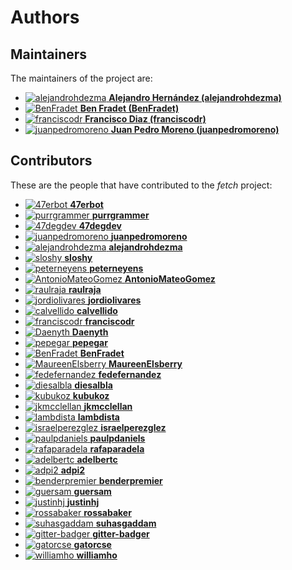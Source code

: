 [comment]: <> (Don't edit this file!)
[comment]: <> (It is automatically updated after every release of https://github.com/47degrees/.github)
[comment]: <> (If you want to suggest a change, please open a PR or issue in that repository)

# Authors

## Maintainers

The maintainers of the project are:

- [![alejandrohdezma](https://avatars.githubusercontent.com/u/9027541?v=4&s=20) **Alejandro Hernández (alejandrohdezma)**](https://github.com/alejandrohdezma)
- [![BenFradet](https://avatars.githubusercontent.com/u/1737211?v=4&s=20) **Ben Fradet (BenFradet)**](https://github.com/BenFradet)
- [![franciscodr](https://avatars.githubusercontent.com/u/1200151?v=4&s=20) **Francisco Diaz (franciscodr)**](https://github.com/franciscodr)
- [![juanpedromoreno](https://avatars.githubusercontent.com/u/4879373?v=4&s=20) **Juan Pedro Moreno (juanpedromoreno)**](https://github.com/juanpedromoreno)

## Contributors

These are the people that have contributed to the _fetch_ project:

- [![47erbot](https://avatars.githubusercontent.com/u/24799081?v=4&s=20) **47erbot**](https://github.com/47erbot)
- [![purrgrammer](https://avatars.githubusercontent.com/u/42009830?v=4&s=20) **purrgrammer**](https://github.com/purrgrammer)
- [![47degdev](https://avatars.githubusercontent.com/u/5580770?v=4&s=20) **47degdev**](https://github.com/47degdev)
- [![juanpedromoreno](https://avatars.githubusercontent.com/u/4879373?v=4&s=20) **juanpedromoreno**](https://github.com/juanpedromoreno)
- [![alejandrohdezma](https://avatars.githubusercontent.com/u/9027541?v=4&s=20) **alejandrohdezma**](https://github.com/alejandrohdezma)
- [![sloshy](https://avatars.githubusercontent.com/u/427237?v=4&s=20) **sloshy**](https://github.com/sloshy)
- [![peterneyens](https://avatars.githubusercontent.com/u/6407606?v=4&s=20) **peterneyens**](https://github.com/peterneyens)
- [![AntonioMateoGomez](https://avatars.githubusercontent.com/u/25897490?v=4&s=20) **AntonioMateoGomez**](https://github.com/AntonioMateoGomez)
- [![raulraja](https://avatars.githubusercontent.com/u/456796?v=4&s=20) **raulraja**](https://github.com/raulraja)
- [![jordiolivares](https://avatars.githubusercontent.com/u/1163790?v=4&s=20) **jordiolivares**](https://github.com/jordiolivares)
- [![calvellido](https://avatars.githubusercontent.com/u/7753447?v=4&s=20) **calvellido**](https://github.com/calvellido)
- [![franciscodr](https://avatars.githubusercontent.com/u/1200151?v=4&s=20) **franciscodr**](https://github.com/franciscodr)
- [![Daenyth](https://avatars.githubusercontent.com/u/14644?v=4&s=20) **Daenyth**](https://github.com/Daenyth)
- [![pepegar](https://avatars.githubusercontent.com/u/694179?v=4&s=20) **pepegar**](https://github.com/pepegar)
- [![BenFradet](https://avatars.githubusercontent.com/u/1737211?v=4&s=20) **BenFradet**](https://github.com/BenFradet)
- [![MaureenElsberry](https://avatars.githubusercontent.com/u/17556002?v=4&s=20) **MaureenElsberry**](https://github.com/MaureenElsberry)
- [![fedefernandez](https://avatars.githubusercontent.com/u/720923?v=4&s=20) **fedefernandez**](https://github.com/fedefernandez)
- [![diesalbla](https://avatars.githubusercontent.com/u/1764610?v=4&s=20) **diesalbla**](https://github.com/diesalbla)
- [![kubukoz](https://avatars.githubusercontent.com/u/894884?v=4&s=20) **kubukoz**](https://github.com/kubukoz)
- [![jkmcclellan](https://avatars.githubusercontent.com/u/52432856?v=4&s=20) **jkmcclellan**](https://github.com/jkmcclellan)
- [![lambdista](https://avatars.githubusercontent.com/u/4966276?v=4&s=20) **lambdista**](https://github.com/lambdista)
- [![israelperezglez](https://avatars.githubusercontent.com/u/646886?v=4&s=20) **israelperezglez**](https://github.com/israelperezglez)
- [![paulpdaniels](https://avatars.githubusercontent.com/u/2528918?v=4&s=20) **paulpdaniels**](https://github.com/paulpdaniels)
- [![rafaparadela](https://avatars.githubusercontent.com/u/315070?v=4&s=20) **rafaparadela**](https://github.com/rafaparadela)
- [![adelbertc](https://avatars.githubusercontent.com/u/1332980?v=4&s=20) **adelbertc**](https://github.com/adelbertc)
- [![adpi2](https://avatars.githubusercontent.com/u/13123162?v=4&s=20) **adpi2**](https://github.com/adpi2)
- [![benderpremier](https://avatars.githubusercontent.com/u/290994?v=4&s=20) **benderpremier**](https://github.com/benderpremier)
- [![guersam](https://avatars.githubusercontent.com/u/969120?v=4&s=20) **guersam**](https://github.com/guersam)
- [![justinhj](https://avatars.githubusercontent.com/u/753059?v=4&s=20) **justinhj**](https://github.com/justinhj)
- [![rossabaker](https://avatars.githubusercontent.com/u/142698?v=4&s=20) **rossabaker**](https://github.com/rossabaker)
- [![suhasgaddam](https://avatars.githubusercontent.com/u/7282584?v=4&s=20) **suhasgaddam**](https://github.com/suhasgaddam)
- [![gitter-badger](https://avatars.githubusercontent.com/u/8518239?v=4&s=20) **gitter-badger**](https://github.com/gitter-badger)
- [![gatorcse](https://avatars.githubusercontent.com/u/358979?v=4&s=20) **gatorcse**](https://github.com/gatorcse)
- [![williamho](https://avatars.githubusercontent.com/u/1883086?v=4&s=20) **williamho**](https://github.com/williamho)
